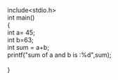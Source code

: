 include<stdio.h><br>
int main()<br>
{<br>
int a= 45;<br>
int b=63;<br>
int sum = a+b;<br>
printf("sum of a and b is :%d",sum);<br>
<br>
}<br>
